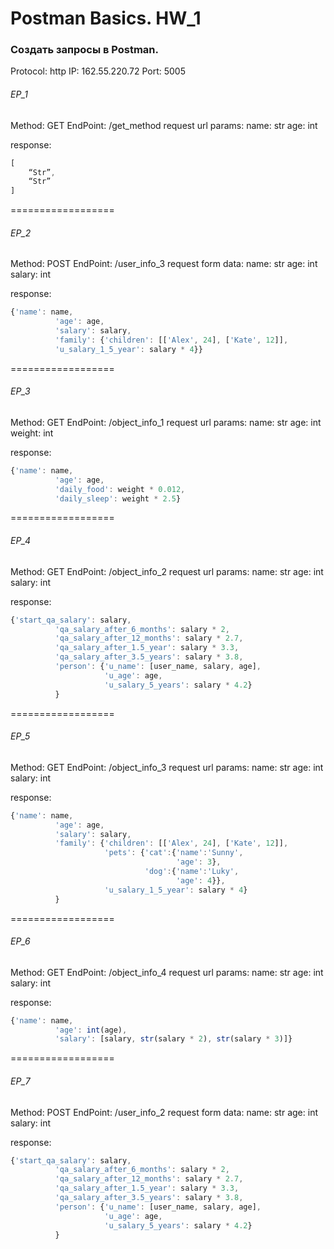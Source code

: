 # Postman Basics. HW_1

### Создать запросы в Postman.

Protocol: http
IP: 162.55.220.72
Port: 5005

###### EP_1
Method: GET
EndPoint: /get_method
request url params: 
 name: str
 age: int

response: 
```javascript
[
    “Str”,
    “Str”
]
```

==================

###### EP_2
Method: POST
EndPoint: /user_info_3
request form data: 
 name: str
 age: int
 salary: int

response: 
```javascript
{'name': name,
          'age': age,
          'salary': salary,
          'family': {'children': [['Alex', 24], ['Kate', 12]],
          'u_salary_1_5_year': salary * 4}}
```


==================

###### EP_3
Method: GET
EndPoint: /object_info_1
request url params: 
 name: str
 age: int
 weight: int

response: 
```javascript
{'name': name,
          'age': age,
          'daily_food': weight * 0.012,
          'daily_sleep': weight * 2.5}
```


==================

###### EP_4
Method: GET
EndPoint: /object_info_2
request url params: 
 name: str
 age: int
 salary: int

response: 
```javascript
{'start_qa_salary': salary,
          'qa_salary_after_6_months': salary * 2,
          'qa_salary_after_12_months': salary * 2.7,
          'qa_salary_after_1.5_year': salary * 3.3,
          'qa_salary_after_3.5_years': salary * 3.8,
          'person': {'u_name': [user_name, salary, age],
                     'u_age': age,
                     'u_salary_5_years': salary * 4.2}
          }
```


==================

###### EP_5
Method: GET
EndPoint: /object_info_3
request url params: 
 name: str
 age: int
 salary: int

response: 
```javascript
{'name': name,
          'age': age,
          'salary': salary,
          'family': {'children': [['Alex', 24], ['Kate', 12]],
                     'pets': {'cat':{'name':'Sunny',
                                     'age': 3},
                              'dog':{'name':'Luky',
                                     'age': 4}},
                     'u_salary_1_5_year': salary * 4}
          }
```


==================

###### EP_6
Method: GET
EndPoint: /object_info_4
request url params: 
 name: str
 age: int
 salary: int

response: 
```javascript
{'name': name,
          'age': int(age),
          'salary': [salary, str(salary * 2), str(salary * 3)]}
```


==================

###### EP_7
Method: POST
EndPoint: /user_info_2
request form data: 
 name: str
 age: int
 salary: int

response: 
```javascript
{'start_qa_salary': salary,
          'qa_salary_after_6_months': salary * 2,
          'qa_salary_after_12_months': salary * 2.7,
          'qa_salary_after_1.5_year': salary * 3.3,
          'qa_salary_after_3.5_years': salary * 3.8,
          'person': {'u_name': [user_name, salary, age],
                     'u_age': age,
                     'u_salary_5_years': salary * 4.2}
          }
```
